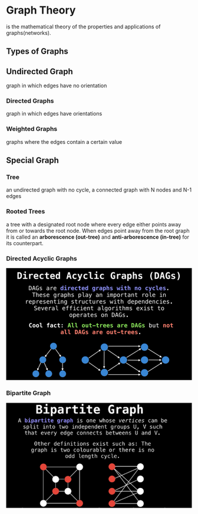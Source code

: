 # Graph Theory

is the mathematical theory of the properties and applications of graphs(networks).

## Types of Graphs

## Undirected Graph

graph in which edges have no orientation

### Directed Graphs

graph in which edges have orientations

### Weighted Graphs

graphs where the edges contain a certain value

## Special Graph

### Tree

an undirected graph with no cycle, a connected graph with N nodes and N-1 edges

### Rooted Trees

a tree with a designated root node where every edge either points away from or towards the root node. When edges point away from the root graph it is called an **arborescence (out-tree)** and **anti-arborescence (in-tree)** for its counterpart.

### Directed Acyclic Graphs

![image](images/Pasted%20image%2020220410181827.png)

### Bipartite Graph

![image](images/Pasted%20image%2020220410182418.png)
